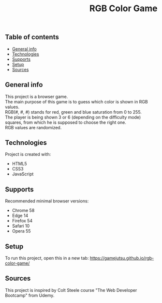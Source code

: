 <h1 align="right">RGB Color Game</h1><br>

## Table of contents
* [General info](#general-info)
* [Technologies](#technologies)
* [Supports](#supports)
* [Setup](#setup)
* [Sources](#sources)

## General info
This project is a browser game.  
The main purpose of this game is to guess which color is shown in RGB values.  
RGB(#, #, #) stands for red, green and blue saturation from 0 to 255.  
The player is being shown 3 or 6 (depending on the difficulty mode) squares, from which he is supposed to choose the right one.  
RGB values are randomized.
	
## Technologies
Project is created with:
* HTML5
* CSS3
* JavaScript  

## Supports
Recommended minimal browser versions:
* Chrome 58
* Edge 14
* Firefox 54
* Safari 10
* Opera 55

## Setup
To run this project, open this in a new tab: <a href="https://gamejutsu.github.io/rgb-color-game/">https://gamejutsu.github.io/rgb-color-game/</a>

## Sources
This project is inspired by Colt Steele course "The Web Developer Bootcamp" from Udemy.

